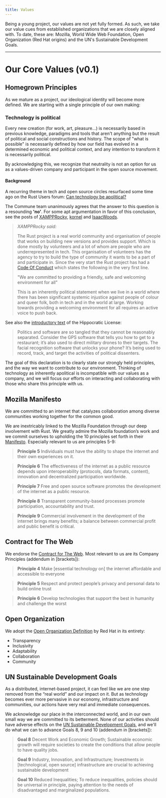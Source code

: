 ```yaml
---
title: Values
---
```


Being a young project, our values are not yet fully formed. As such, we take our value cues from established organizations that we are closely aligned with. To date, these are: Mozilla, World Wide Web Foundation, Open Organization (Red Hat origins) and the UN's Sustainable Development Goals.

---

# Our Core Values (v0.1)

## Homegrown Principles

As we mature as a project, our ideological identity will become more defined. We are starting with a single principle of our own making:

### Technology is political

Every new creation (for work, art, pleasure...) is necessarily based in previous knowledge, paradigms and tools that aren't anything but the result of political and social constructions and history. The scope of "what is possible" is necessarily defined by how our field has evolved in a determined economic and political context, and any intention to transform it is necessarily political.

By acknowledging this, we recognize that neutrality is not an option for us as a values-driven company and participant in the open source movement.

#### Background

A recurring theme in tech and open source circles resurfaced some time ago on the Rust Users forum: [Can technology be apolitical?](https://users.rust-lang.org/t/rust-says-tech-will-always-be-political/43627)

The Commune team unanimously agrees that the answer to this question is a resounding **'no'**. For some apt argumentation in favor of this conclusion, see the posts of [XAMPPRocky](https://users.rust-lang.org/t/rust-says-tech-will-always-be-political/43627/15?u=erlend_sh), [kornel](https://users.rust-lang.org/t/rust-says-tech-will-always-be-political/43627/17?u=erlend_sh) and [IsaacWoods](https://users.rust-lang.org/t/rust-says-tech-will-always-be-political/43627/27?u=erlend_sh).

> *XAMPPRocky said:*
>
> The Rust project is a real world community and organisation of people that works on building new versions and provides support. Which is done mostly by volunteers and a lot of whom are people who are underrepresented in tech. This organisation of volunteers has the agency to try to build the type of community it wants to be a part of and participate in. Since the very start the Rust project has had a [Code Of Conduct](https://www.rust-lang.org/policies/code-of-conduct) which states the following in the very first line.
>
> "We are committed to providing a friendly, safe and welcoming environment for all"
>
> This is an inherently political statement when we live in a world where there has been significant systemic injustice against people of colour and queer folk, both in tech and in the world at large. Working towards providing a welcoming environment for all requires an active voice to push back.

See also the [introductory text](https://firstdonoharm.dev/) of the Hippocratic License:

> Politics and software are so tangled that they cannot be reasonably separated. Consider the GPS software that tells you how to get to a restaurant; it’s also used to direct military drones to their targets. The facial recognition software that unlocks your phone? It’s being used to record, track, and target the activities of political dissenters.

The goal of this declaration is to clearly state our strongly held principles, and the way we want to contribute to our environment. Thinking of technology as inherently apolitical is incompatible with our values as a company, and we will focus our efforts on interacting and collaborating with those who share this principle with us.

## Mozilla Manifesto

We are committed to an internet that catalyzes collaboration among diverse communities working together for the common good.

We are inextricably linked to the Mozilla Foundation through our deep involvement with Rust. We greatly admire the Mozilla foundation’s work and we commit ourselves to upholding the 10 principles set forth in their [Manifesto](https://www.mozilla.org/en-US/about/manifesto/). Especially relevant to us are principles 5-9:

> **Principle 5**
> Individuals must have the ability to shape the internet and their own experiences on it.

> **Principle 6**
> The effectiveness of the internet as a public resource depends upon interoperability (protocols, data formats, content), innovation and decentralized participation worldwide.

> **Principle 7**
> Free and open source software promotes the development of the internet as a public resource.

> **Principle 8**
> Transparent community-based processes promote participation, accountability and trust.

> **Principle 9**
> Commercial involvement in the development of the internet brings many benefits; a balance between commercial profit and public benefit is critical.

## Contract for The Web

We endorse the [Contract for The Web](https://contractfortheweb.org/). Most relevant to us are its Company Principles (addendum in [brackets]):

> **Principle 4**
> Make [essential technology on] the internet affordable and accessible to everyone

> **Principle 5**
> Respect and protect people’s privacy and personal data to build online trust

> **Principle 6**
> Develop technologies that support the best in humanity and challenge the worst

## Open Organization

We adopt the [Open Organization Definition](https://opensource.com/open-organization/resources/open-org-definition) by Red Hat in its entirety:

* Transparency
* Inclusivity
* Adaptability
* Collaboration
* Community

## UN Sustainable Development Goals

As a distributed, internet-based project, it can feel like we are one step removed from the “real world” and our impact on it. But as technology becomes ever more pervasive in our economy, infrastructure and communities, our actions have very real and immediate consequences.

We acknowledge our place in the interconnected world, and in our own small way we are committed to its betterment. None of our activities should have adverse effects on the [UN Sustainable Development Goals](https://www.un.org/sustainabledevelopment/sustainable-development-goals), and we'll do what we can to advance Goals 8, 9 and 10 (addendum in [brackets]):

> **Goal 8**
> Decent Work and Economic Growth; Sustainable economic growth will require societies to create the conditions that allow people to have quality jobs.

> **Goal 9**
> Industry, Innovation, and Infrastructure; Investments in [technological, open source] infrastructure are crucial to achieving sustainable development

> **Goal 10**
> Reduced Inequalities; To reduce inequalities, policies should be universal in principle, paying attention to the needs of disadvantaged and marginalized populations.